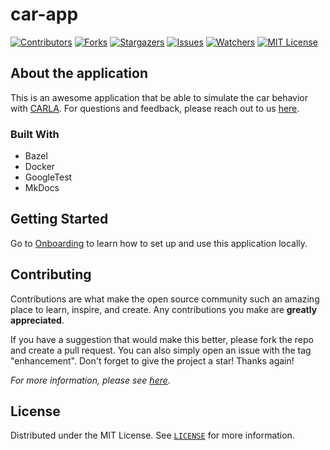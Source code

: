# car-app

[![Contributors][contributors-shield]][contributors-url]
[![Forks][forks-shield]][forks-url]
[![Stargazers][stars-shield]][stars-url]
[![Issues][issues-shield]][issues-url]
[![Watchers][watchers-shield]][watchers-url]
[![MIT License][license-shield]][license-url]

## About the application

This is an awesome application that be able to simulate the car behavior with [CARLA](https://carla.org/). For questions and feedback, please reach out to us [here](https://github.com/nino-kin/car-app/discussions).

### Built With

* Bazel
* Docker
* GoogleTest
* MkDocs

## Getting Started

Go to [Onboarding](./docs/getting_started.md) to learn how to set up and use this application locally.

## Contributing

Contributions are what make the open source community such an amazing place to learn, inspire, and create. Any contributions you make are **greatly appreciated**.

If you have a suggestion that would make this better, please fork the repo and create a pull request. You can also simply open an issue with the tag "enhancement".
Don't forget to give the project a star! Thanks again!

_For more information, please see [here](./CONTRIBUTING.md)_.

## License

Distributed under the MIT License. See [`LICENSE`](./LICENSE) for more information.

<!-- MARKDOWN LINKS & IMAGES -->
<!-- https://www.markdownguide.org/basic-syntax/#reference-style-links -->
[contributors-shield]: https://img.shields.io/github/contributors/nino-kin/car-app.svg?style=for-the-badge
[contributors-url]: https://github.com/nino-kin/car-app/graphs/contributors
[forks-shield]: https://img.shields.io/github/forks/nino-kin/car-app.svg?style=for-the-badge
[forks-url]: https://github.com/nino-kin/car-app/network/members
[stars-shield]: https://img.shields.io/github/stars/nino-kin/car-app.svg?style=for-the-badge
[stars-url]: https://github.com/nino-kin/car-app/stargazers
[issues-shield]: https://img.shields.io/github/issues/nino-kin/car-app.svg?style=for-the-badge
[issues-url]: https://github.com/nino-kin/car-app/issues
[watchers-shield]: https://img.shields.io/github/watchers/nino-kin/car-app.svg?style=for-the-badge
[watchers-url]: https://github.com/nino-kin/car-app/watchers
[license-shield]: https://img.shields.io/github/license/nino-kin/car-app.svg?style=for-the-badge
[license-url]: https://github.com/nino-kin/car-app/blob/main/LICENSE
